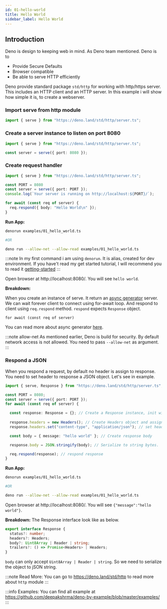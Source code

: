 ```yaml
---
id: 01-hello-world
title: Hello World
sidebar_label: Hello World
---
```


## Introduction

Deno is design to keeping web in mind. As Deno team mentioned. Deno is to

* Provide Secure Defaults
* Browser compatible
* Be able to serve HTTP efficiently

Deno provide standard package `std/http` for working with http/https server. This includes an HTTP client and an HTTP server. In this example i will show how simple it is, to create a webserver.

### Import serve from http module

```typescript
import { serve } from "https://deno.land/std/http/server.ts";
```

### Create a server instance to listen on port 8080

```typescript {3}
import { serve } from "https://deno.land/std/http/server.ts";

const server = serve({ port: 8080 });

```

### Create request handler

```typescript title=examples/01_hello_world.ts {7-9}
import { serve } from "https://deno.land/std/http/server.ts";

const PORT = 8080
const server = serve({ port: PORT });
console.log(`Your server is running on http://localhost:${PORT}/`);

for await (const req of server) {
  req.respond({ body: "Hello World\n" });
}
```

**Run App:**

```bash
denorun examples/01_hello_world.ts

#OR

deno run --allow-net --allow-read examples/01_hello_world.ts
```

:::note
In my first command i am using `denorun`. It is alias, created for dev environment. If you have't read my get started tutorial, I will recommend you to read it [getting-started](/deno-by-example/01-hello-world)
:::

Open browser at http://localhost:8080/. You will see `hello world`.

**Breakdown:**

When you create an instance of serve. It return an [async generator](https://davidwalsh.name/async-generators) server. We can wait forever client to connect using for-await loop. And respond to client using `req.respond` method. `respond` expects `Response` object.

`for await (const req of server)`

You can read more about async generator [here](https://javascript.info/async-iterators-generators).

:::note allow-net
As mentioned earlier, Deno is build for security. By default network access is not allowed. You need to pass `--allow-net` as argument.
:::

### Respond a JSON

When you respond a request, by default no header is assign to response. You need to set header to response a JSON object. Let's see in example.

```typescript title=examples/01_hello_world.ts {8}
import { serve, Response } from "https://deno.land/std/http/server.ts";

const PORT = 8080;
const server = serve({ port: PORT });
for await (const req of server) {

  const response: Response = {}; // Create a Response instance, init with {}
  
  response.headers = new Headers(); // Create Headers object and assign to response
  response.headers.set("content-type", "application/json"); // set header as json

  const body = { message: "hello world" }; // Create response body

  response.body = JSON.stringify(body); // Serialize to string bytes.

  req.respond(response); // respond response
}
```

**Run App:**

```bash
denorun examples/01_hello_world.ts

#OR

deno run --allow-net --allow-read examples/01_hello_world.ts
```

Open browser at http://localhost:8080/. You will see `{"message":"hello world"}`.

**Breakdown:**
The Response interface look like as below.

```typescript
export interface Response {
  status?: number;
  headers?: Headers;
  body?: Uint8Array | Reader | string;
  trailers?: () => Promise<Headers> | Headers;
}
```

`body` can only accept `Uint8Array | Reader | string`. So we need to serialize the object to jSON string.

:::note Read More:
You can go to https://deno.land/std/http to read more about `http` module
:::

:::info Examples:
You can find all example at https://github.com/deepakshrma/deno-by-example/blob/master/examples/
:::
